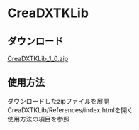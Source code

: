# CreaDXTKLib

## ダウンロード
[CreaDXTKLib_1_0.zip](/zip/CreaDXTKLib_1_0.zip)

## 使用方法
ダウンロードしたzipファイルを展開  
CreaDXTKLib/References/index.htmlを開く  
使用方法の項目を参照